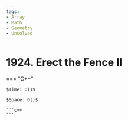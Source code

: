 ```yaml
---
tags:
- Array
- Math
- Geometry
- Unsolved
---
```



# 1924. Erect the Fence II

=== "C++"

    $Time: O()$

    $Space: O()$

    ```c++
    ```